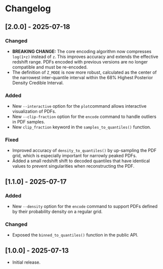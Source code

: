 # Changelog



## [2.0.0] - 2025-07-18

### Changed
- **BREAKING CHANGE:** The core encoding algorithm now compresses `log(1+z)` instead of `z`. This improves accuracy and extends the effective redshift range. PDFs encoded with previous versions are no longer compatible and must be re-encoded.
- The definition of `Z_MODE` is now more robust, calculated as the center of the narrowest inter-quantile interval within the 68% Highest Posterior Density Credible Interval.

### Added
- New `--interactive` option for the `plot`command allows interactive visualization of PDFs.
- New `--clip-fraction` option for the `encode` command to handle outliers in PDF samples.
- New `clip_fraction` keyword in the `samples_to_quantiles()` function.

### Fixed
- Improved accuracy of `density_to_quantiles()` by up-sampling the PDF grid, which is especially important for narrowly peaked PDFs.
- Added a small redshift shift to decoded quantiles that have identical values to prevent singularities when reconstructing the PDF.

## [1.1.0] - 2025-07-17

### Added
- New `--density` option for the `encode` command to support PDFs defined by their probability density on a regular grid.

### Changed
- Exposed the `binned_to_quantiles()` function in the public API.

## [1.0.0] - 2025-07-13

- Initial release.